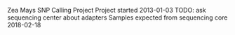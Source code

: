 Zea Mays SNP Calling Project
Project started 2013-01-03
TODO: ask sequencing center about adapters
Samples expected from sequencing core 2018-02-18
